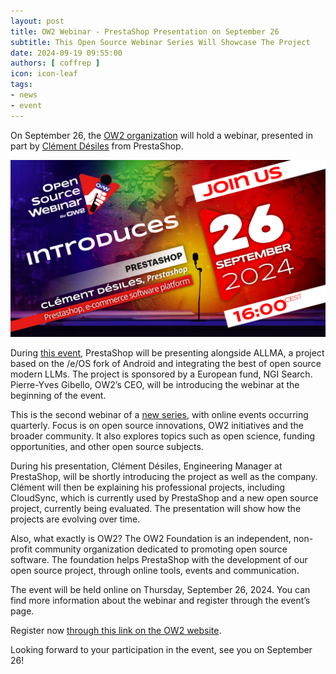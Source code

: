 ```yaml
---
layout: post
title: OW2 Webinar - PrestaShop Presentation on September 26
subtitle: This Open Source Webinar Series Will Showcase The Project
date: 2024-09-19 09:55:00
authors: [ coffrep ]
icon: icon-leaf
tags:
- news
- event
---
```


On September 26, the [OW2 organization](https://www.ow2.org/) will hold a webinar, presented in part by [Clément Désiles](https://github.com/jokesterfr) from PrestaShop. 

![SocialCard_Project_Prestashop](/assets/images/2024/09/SocialCard_Project_Prestashop.png)

During [this event](https://www.ow2.org/view/webinar/webinar_2), PrestaShop will be presenting alongside ALLMA, a project based on the /e/OS fork of Android and integrating the best of open source modern LLMs. The project is sponsored by a European fund, NGI Search. Pierre-Yves Gibello, OW2’s CEO, will be introducing the webinar at the beginning of the event. 

This is the second webinar of a [new series](https://www.ow2.org/view/webinar/), with online events occurring quarterly. Focus is on open source innovations, OW2 initiatives and the broader community. It also explores topics such as open science, funding opportunities, and other open source subjects. 

During his presentation, Clément Désiles, Engineering Manager at PrestaShop, will be shortly introducing the project as well as the company. Clément will then be explaining his professional projects, including CloudSync, which is currently used by PrestaShop and a new open source project, currently being evaluated. The presentation will show how the projects are evolving over time.

Also, what exactly is OW2? 
The OW2 Foundation is an independent, non-profit community organization dedicated to promoting open source software. The foundation helps PrestaShop with the development of our open source project, through online tools, events and communication.

The event will be held online on Thursday, September 26, 2024. You can find more information about the webinar and register through the event’s page. 

Register now [through this link on the OW2 website](https://www.ow2.org/view/webinar/webinar_2).

Looking forward to your participation in the event, see you on September 26!
